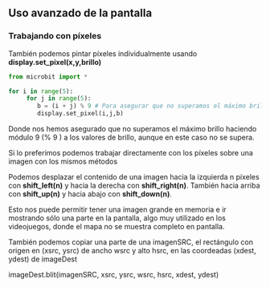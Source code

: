 ## Uso avanzado de la pantalla



### Trabajando con píxeles

También podemos pintar píxeles individualmente usando **display.set_pixel(x,y,brillo)**

```python
from microbit import *

for i in range(5):
     for j in range(5):
        b = (i + j) % 9 # Para asegurar que no superamos el máximo brillo
        display.set_pixel(i,j,b)

```

Donde nos hemos asegurado que no superamos el máximo brillo haciendo módulo 9 (% 9 ) a los valores de brillo, aunque en este caso no se supera.

Si lo preferimos podemos trabajar directamente con los píxeles sobre una imagen con los mismos métodos

Podemos desplazar el contenido de una imagen hacia la izquierda n píxeles con **shift_left(n)** y hacia la derecha con **shift_right(n)**. También hacia arriba con **shift_up(n)** y hacia abajo con **shift_down(n)**. 

Esto nos puede permitir tener una imagen grande en memoria e ir mostrando sólo una parte en la pantalla, algo muy utilizado en los videojuegos, donde el mapa no se muestra completo en pantalla.

También podemos copiar una parte de una imagenSRC, el rectángulo con origen en (xsrc, ysrc) de ancho wsrc y alto hsrc, en las coordeadas (xdest, ydest) de imageDest

imageDest.blit(imagenSRC, xsrc, ysrc, wsrc, hsrc, xdest, ydest)

